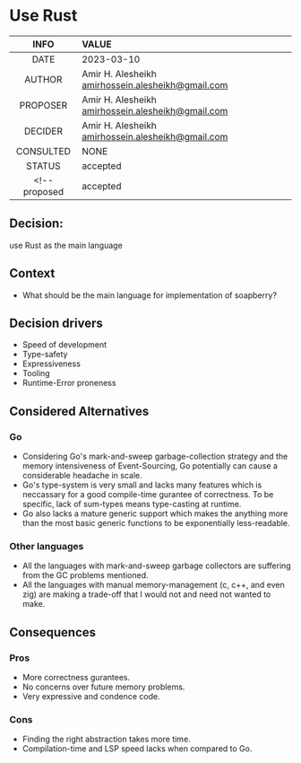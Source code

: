 # Use Rust

|INFO| VALUE|
|:---:|:---|
| DATE | 2023-03-10|
| AUTHOR | Amir H. Alesheikh <amirhossein.alesheikh@gmail.com>|
| PROPOSER | Amir H. Alesheikh <amirhossein.alesheikh@gmail.com>|
| DECIDER | Amir H. Alesheikh <amirhossein.alesheikh@gmail.com>| 
| CONSULTED |NONE|
| STATUS | accepted|
 <!--proposed | accepted | rejected | superseded by <example.adoc> | deprecated-->

## Decision:

use Rust as the main language

## Context

- What should be the main language for implementation of soapberry?

## Decision drivers

- Speed of development
- Type-safety
- Expressiveness
- Tooling
- Runtime-Error proneness

## Considered Alternatives

### Go

- Considering Go's mark-and-sweep garbage-collection strategy and  the memory intensiveness of Event-Sourcing, Go potentially can cause a considerable headache in scale. 
- Go's type-system is very small and lacks many features which is neccassary for a good compile-time gurantee of correctness. To be specific, lack of sum-types means type-casting at runtime.
- Go also lacks a mature generic support which makes the anything more than the most basic generic functions to be exponentially less-readable.


### Other languages

- All the languages with mark-and-sweep garbage collectors are suffering from the GC problems mentioned.
- All the languages with manual memory-management (c, c++, and even zig) are making a trade-off that I would not and need not wanted to make.

## Consequences


### Pros

- More correctness gurantees.
- No concerns over future memory problems.
- Very expressive and condence code.


### Cons

- Finding the right abstraction takes more time. 
- Compilation-time and LSP speed lacks when compared to Go.


